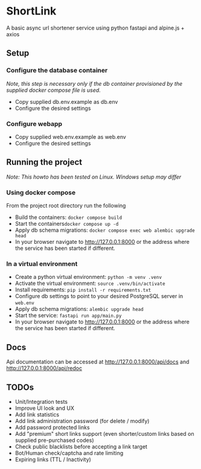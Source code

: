 # ShortLink

A basic async url shortener service using python fastapi and alpine.js + axios

## Setup

### Configure the database container
*Note, this step is necessary only if the db container provisioned by the supplied docker compose file is used.*

* Copy supplied db.env.example as db.env
* Configure the desired settings

### Configure webapp

* Copy supplied web.env.example as web.env
* Configure the desired settings

## Running the project
*Note: This howto has been tested on Linux. Windows setup may differ*

### Using docker compose

From the project root directory run the following

* Build the containers: `docker compose build`
* Start the containers`docker compose up -d`
* Apply db schema migrations: `docker compose exec web alembic upgrade head`
* In your browser navigate to http://127.0.0.1:8000 or the address where the service has been started if different.


### In a virtual environment

* Create a python virtual environment: `python -m venv .venv`
* Activate the virtual environment: `source .venv/bin/activate`
* Install requirements: `pip install -r requirements.txt`
* Configure db settings to point to your desired PostgreSQL server in `web.env`
* Apply db schema migrations: `alembic upgrade head`
* Start the service: `fastapi run app/main.py`
* In your browser navigate to http://127.0.0.1:8000 or the address where the service has been started if different.

## Docs

Api documentation can be accessed at http://127.0.0.1:8000/api/docs and http://127.0.0.1:8000/api/redoc

## TODOs

* Unit/Integration tests
* Improve UI look and UX
* Add link statistics
* Add link administration password (for delete / modify)
* Add password protected links
* Add "premium" short links support (even shorter/custom links based on supplied pre-purchased codes)
* Check public blacklists before accepting a link target
* Bot/Human check/captcha and rate limiting
* Expiring links (TTL / Inactivity)
